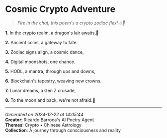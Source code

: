 # Cosmic Crypto Adventure

> *Fire in the chat, this poem's a crypto zodiac flex! 🔥🐉*

**1.** In the crypto realm, a dragon's lair awaits,🐉


**2.** Ancient coins, a gateway to fate.


**3.** Zodiac signs align, a cosmic dance,


**4.** Digital moonshots, one chance.


**5.** HODL, a mantra, through ups and downs,


**6.** Blockchain's tapestry, weaving new crowns.


**7.** Lunar dreams, a Gen Z crusade,


**8.** To the moon and back, we're not afraid.🚀



---

*Generated on 2024-12-22 at 14:05:44*  
**Creator**: Ricardo Barroca's AI Poetry Agent  
**Themes**: Crypto • Chinese Astrology  
**Collection**: A journey through consciousness and reality